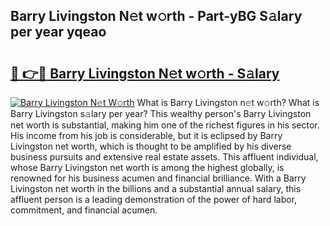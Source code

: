 ## Barry Livingston N𝚎t w𝚘rth - Part-yBG S𝚊lary per year yqeao

# <h2><a href="http://gc1bi7.nevu.top/?p=Barry+Livingston">🔗 👉🔴 Barry Livingston N𝚎t w𝚘rth - S𝚊lary</a></h2>

[![Barry Livingston N𝚎t W𝚘rth](https://i.imgur.com/Oavwk0R.jpeg)](http://gc1bi7.nevu.top/?p=Barry+Livingston)
What is Barry Livingston n𝚎t w𝚘rth? What is Barry Livingston s𝚊lary per year?
This wealthy person's Barry Livingston net worth is substantial, making him one of the richest figures in his sector. His income from his job is considerable, but it is eclipsed by Barry Livingston net worth, which is thought to be amplified by his diverse business pursuits and extensive real estate assets. This affluent individual, whose Barry Livingston net worth is among the highest globally, is renowned for his business acumen and financial brilliance. With a Barry Livingston net worth in the billions and a substantial annual salary, this affluent person is a leading demonstration of the power of hard labor, commitment, and financial acumen.
